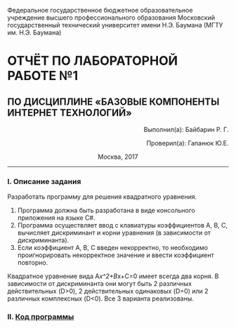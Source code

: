 Федеральное государственное бюджетное образовательное учреждение высшего профессионального образования 
Московский государственный технический университет имени Н.Э. Баумана
(МГТУ им. Н.Э. Баумана)
 

# ОТЧЁТ ПО ЛАБОРАТОРНОЙ РАБОТЕ №1
## ПО ДИСЦИПЛИНЕ «БАЗОВЫЕ КОМПОНЕНТЫ ИНТЕРНЕТ ТЕХНОЛОГИЙ»
 





<p align="right">Выполнил(а): Байбарин Р. Г.</p>

<p align="right">Проверил(а): Гапанюк Ю.Е.</p>




<p align="center">Москва, 2017</p>

---

### I.	Описание задания
Разработать программу для решения квадратного уравнения.
1.	Программа должна быть разработана в виде консольного приложения на языке C#.
2.	Программа осуществляет ввод с клавиатуры коэффициентов А, В, С, вычисляет дискриминант и корни уравнения (в зависимости от дискриминанта).
3.	Если коэффициент А, В, С введен некорректно, то необходимо проигнорировать некорректное значение и ввести коэффициент повторно.

Квадратное уравнение вида A*x^2+B*x+C=0 имеет всегда два корня. В зависимости от дискриминанта они могут быть 2 различных действительных (D>0), 2 действительных одинаковых (D=0) или 2 различных комплексных (D<0).
Все 3 варианта реализованы.

### II. [Код программы](/Lab_1/Program.cs)

